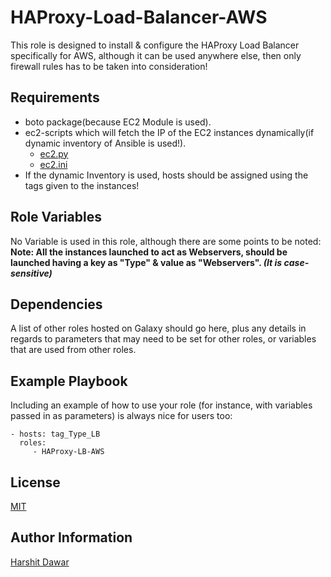 HAProxy-Load-Balancer-AWS
=========

This role is designed to install & configure the HAProxy Load Balancer specifically for AWS, although it can be used anywhere else, then only firewall rules has to be taken into consideration!

Requirements
------------

* boto package(because EC2 Module is used).
* ec2-scripts which will fetch the IP of the EC2 instances dynamically(if dynamic inventory of Ansible is used!).
    * [ec2.py](https://github.com/HarshitDawar55/Ansible/blob/master/Dynamic-Inventory/ec2.py)
    * [ec2.ini](https://github.com/HarshitDawar55/Ansible/blob/master/Dynamic-Inventory/ec2.in)
* If the dynamic Inventory is used, hosts should be assigned using the tags given to the instances! 

Role Variables
--------------

No Variable is used in this role, although there are some points to be noted:
<br />
<b>Note:  All the instances launched to act as Webservers, should be launched having a key as "Type" & value as "Webservers". <i>(It is case-sensitive)</i> </b>

Dependencies
------------

A list of other roles hosted on Galaxy should go here, plus any details in regards to parameters that may need to be set for other roles, or variables that are used from other roles.

Example Playbook
----------------

Including an example of how to use your role (for instance, with variables passed in as parameters) is always nice for users too:

    - hosts: tag_Type_LB
      roles:
         - HAProxy-LB-AWS

License
-------

[MIT](https://github.com/HarshitDawar55/HAProxy-Load-Balancer-AWS/blob/master/LICENSE)

Author Information
------------------

[Harshit Dawar](https://www.linkedin.com/in/harshitdawar)
